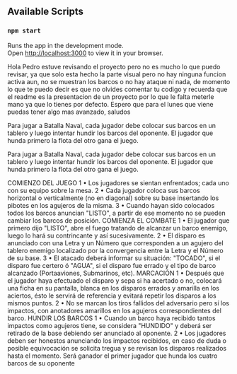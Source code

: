 
## Available Scripts
### `npm start`

Runs the app in the development mode.\
Open [http://localhost:3000](http://localhost:3000) to view it in your browser.

Hola Pedro estuve revisando el proyecto pero no es mucho lo que puedo revisar, ya que solo esta hecho la parte visual pero no hay ninguna funcion activa aun, no se muestran los barcos o no hay ataque ni nada, de momento lo que te puedo decir es que no olvides comentar tu codigo y recuerda que el readme es la presentacion de un proyecto por lo que le falta meterle mano ya que lo tienes por defecto. Espero que para el lunes que viene puedas tener algo mas avanzado, saludos

Para jugar a Batalla Naval, cada jugador debe colocar sus barcos en un tablero y luego intentar hundir los barcos del oponente. El jugador que hunda primero la flota del otro gana el juego. 

Para jugar a Batalla Naval, cada jugador debe colocar sus barcos en un tablero y luego intentar hundir los barcos del oponente. El jugador que hunda primero la flota del otro gana el juego. 

COMIENZO DEL JUEGO
1 • Los jugadores se sientan enfrentados; cada uno con su equipo sobre la mesa.
2 • Cada jugador coloca sus barcos horizontal o verticalmente (no en diagonal) sobre su
base insertando los pibotes en los agujeros de la misma.
3 • Cuando hayan sido colocados todos los barcos anuncian "LISTO", a partir de ese
momento no se pueden cambiar los barcos de posición.
COMIENZA EL COMBATE
1 • El jugador que primero dijo "LISTO", abre el fuego tratando de alcanzar un barco
enemigo, luego lo hará su contrincante y así sucesivamente.
2 • El disparo es anunciado con una Letra y un Número que corresponden a un agujero del
tablero enemigo localizado por la convergencia entre la Letra y el Número de su base.
3 • El atacado deberá informar su situación: "TOCADO", si el disparo fue certero ó
"AGUA", si el disparo fue errado y el tipo de barco alcanzado (Portaaviones, Submarinos,
etc).
MARCACIÓN
1 • Después que el jugador haya efectuado el disparo y sepa si ha acertado o no, colocará
una ficha en su pantalla, blanca en los disparos errados y amarilla en los aciertos, ésto le
servirá de referencia y evitará repetir los disparos a los mismos puntos.
2 • No se marcan los tiros fallidos del adversario pero sí los impactos, con anotadores
amarillos en los agujeros correspondientes del barco.
HUNDIR LOS BARCOS
1 • Cuando un barco haya recibido tantos impactos como agujeros tiene, se considera
"HUNDIDO" y deberá ser retirado de la base debiendo ser anunciado al oponente.
2 • Los jugadores deben ser honestos anunciando los impactos recibidos,
en caso de duda o posible equivocación se solicita tregua y se revisan
los disparos realizados hasta el momento.
Será ganador el primer jugador que hunda los cuatro barcos de su oponente

